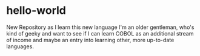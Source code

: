 # hello-world
New Repository as I learn this new language
I'm an older gentleman, who's kind of geeky and want to see if I can learn COBOL as an additional stream of income and maybe an entry into learning other, more up-to-date languages. 
